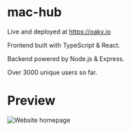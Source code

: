 # mac-hub

Live and deployed at https://oaky.io

Frontend built with TypeScript & React.

Backend powered by Node.js & Express.  

Over 3000 unique users so far.

# Preview

![Website homepage](https://i.imgur.com/nY7dSqC.png)
